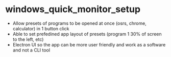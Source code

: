 # windows_quick_monitor_setup

- Allow presets of programs to be opened at once (osrs, chrome, calculator) in 1 button click
- Able to set prefedined app layout of presets (program 1 30% of screen to the left, etc)
- Electron UI so the app can be more user friendly and work as a software and not a CLI tool
